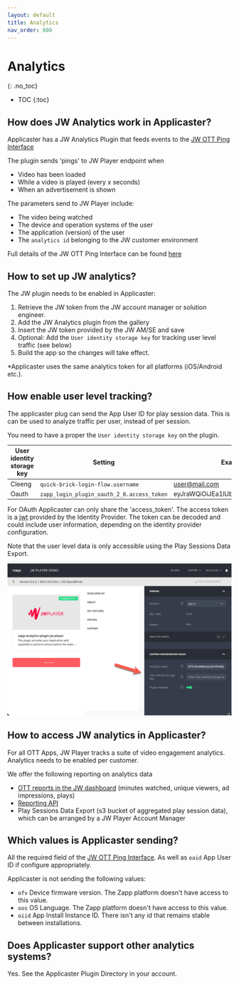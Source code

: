 ```yaml
---
layout: default
title: Analytics
nav_order: 800
---
```

# Analytics
{: .no_toc}

- TOC
{:toc}

## How does JW Analytics work in Applicaster? 
Applicaster has a JW Analytics Plugin that feeds events to the [JW OTT Ping Interface](https://github.com/jwplayer/ott-web-app/blob/develop/docs/features/video-analytics.md)

The plugin sends 'pings' to JW Player endpoint when
- Video has been loaded
- While a video is played (every x seconds)
- When an advertisement is shown

The parameters send to JW Player include:
- The video being watched
- The device and operation systems of the user
- The application (version) of the user
- The `analytics id` belonging to the JW customer environment

Full details of the JW OTT Ping Interface can be found [here](https://github.com/jwplayer/ott-web-app/blob/develop/docs/features/video-analytics.md)

## How to set up JW analytics?
The JW plugin needs to be enabled in Applicaster:
1. Retrieve the JW token from the JW account manager or solution engineer.
1. Add the JW Analytics plugin from the gallery
1. Insert the JW token provided by the JW AM/SE and save
1. Optional: Add the `User identity storage key` for tracking user level traffic (see below)
1. Build the app so the changes will take effect.

 *Applicaster uses the same analytics token for all platforms (iOS/Android etc.). 


## How enable user level tracking? 
The applicaster plug can send the App User ID for play session data. This is can be used to analyze traffic per user, instead of per session. 

You need to have a proper the `User identity storage key` on the plugin. 

|User identity storage key|Setting|Example value |
|----------|--------------|----------------------|
|Cleeng|`quick-brick-login-flow.username`| user@mail.com |
|Oauth |`zapp_login_plugin_oauth_2_0.access_token` | eyJraWQiOiJEa1lUbmhTdkd5OEJkbk9yMVdT... |

For OAuth Applicaster can only share the 'access_token'. The access token is a [jwt](https://jwt.io/) provided by the Identity Provider. The token can be decoded and could include user information, depending on the identity provider configuration. 

Note that the user level data is only accessible using the Play Sessions Data Export.

<img src="./img/analytics-user-identity-key.png" width="768">

## How to access JW analytics in Applicaster? 
For all OTT Apps, JW Player tracks a suite of video engagement analytics. Analytics needs to be enabled per customer.

We offer the following reporting on analytics data
- [OTT reports in the JW dashboard](https://support.jwplayer.com/articles/create-ott-apps-reports) (minutes watched, unique viewers, ad impressions, plays)
- [Reporting API](https://developer.jwplayer.com/jwplayer/docs/analytics-getting-started)
- Play Sessions Data Export (s3 bucket of aggregated play session data), which can be arranged by a JW Player Account Manager

## Which values is Applicaster sending?
All the required field of the  [JW OTT Ping Interface](https://github.com/jwplayer/ott-web-app/blob/develop/docs/features/video-analytics.md). As well as `oaid` App User ID if configure appropriately. 

Applicaster is not sending the following values:
- `ofv` Device firmware version. The Zapp platform doesn't have access to this value.
- `oos` OS Language. The Zapp platform doesn't have access to this value.
- `oiid` App Install Instance ID. There isn't any id that remains stable between installations. 


## Does Applicaster support other analytics systems?
Yes. See the Applicaster Plugin Directory in your account.
